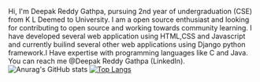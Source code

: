 
Hi, I'm Deepak Reddy Gathpa, pursuing 2nd year of undergraduation (CSE) from K L Deemed to University. I am a open source enthusiast and looking for contributing to open source and working towards community learning. I have developed several web application using HTML,CSS and Javascript and currently builind several other web applications using Django python framework.I Have expertise with programming languages like C and Java. You can reach me @Deepak Reddy Gathpa (LinkedIn).  
![Anurag's GitHub stats](https://github-readme-stats.vercel.app/api?username=DeepakReddyG&show_icons=true)
[![Top Langs](https://github-readme-stats.vercel.app/api/top-langs/?username=DeepakReddyG&layout=compact)](https://github.com/anuraghazra/github-readme-stats)
